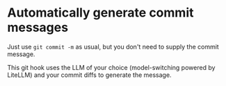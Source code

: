 # Automatically generate commit messages

Just use `git commit -m` as usual, but you don't need to supply the commit message.

This git hook uses the LLM of your choice (model-switching powered by LiteLLM) and your commit diffs to generate the message.